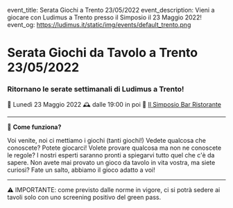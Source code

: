 event_title: Serata Giochi a Trento 23/05/2022
event_description: Vieni a giocare con Ludimus a Trento presso il Simposio il 23 Maggio 2022!
event_og: https://ludimus.it/static/img/events/default_trento.png

# Serata Giochi da Tavolo a Trento 23/05/2022

### Ritornano le serate settimanali di Ludimus a Trento!

📅 Lunedì 23 Maggio 2022
🕰 dalle 19:00 in poi
📍 [Il Simposio Bar Ristorante](https://g.page/ilsimposiotrento?share)

---

🎲 **Come funziona?**

Voi venite, noi ci mettiamo i giochi (tanti giochi!)
Vedete qualcosa che conoscete? Potete giocarci!
Volete provare qualcosa ma non ne conoscete le regole? I nostri esperti saranno pronti a spiegarvi tutto quel che c'è da sapere.
Non avete mai provato un gioco da tavolo in vita vostra, ma siete curiosi? Fate un salto, abbiamo il gioco adatto a voi!

---
⚠️ IMPORTANTE: come previsto dalle norme in vigore, ci si potrà sedere ai tavoli solo con uno screening positivo del green pass.
